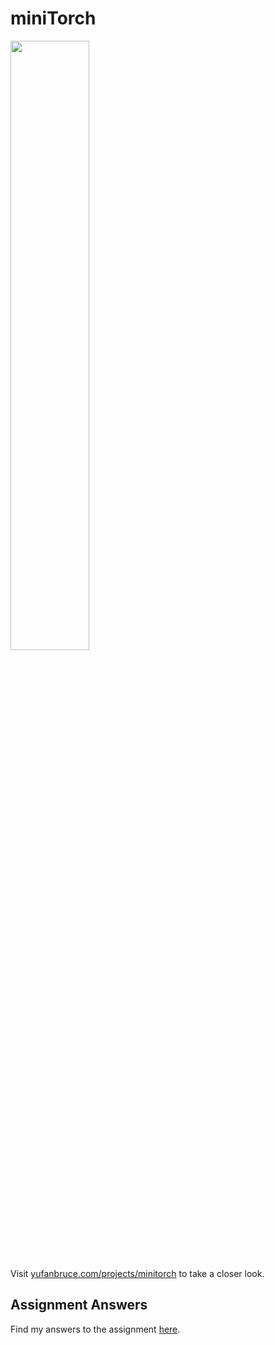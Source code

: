 # miniTorch

<img src="https://minitorch.github.io/minitorch.svg" width="50%">

Visit [yufanbruce.com/projects/minitorch](https://yufanbruce.com/projects/minitorch/) to take a closer look.

## Assignment Answers

Find my answers to the assignment [here](./Assignment.md).

